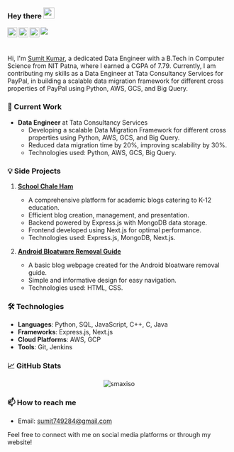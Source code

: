 ### Hey there <img src="https://media.giphy.com/media/hvRJCLFzcasrR4ia7z/giphy.gif" width="25px">

<a href="https://facebook.com/smaxiso" title="Sumit Kumar | Facebook">
  <img align="left" alt="Sumit Kumar | Facebook" width="22px" src="https://raw.githubusercontent.com/peterthehan/peterthehan/master/assets/facebook.svg" />
</a>
<a href="https://twitter.com/smaxiso" title="Sumit Kumar | Twitter">
  <img align="left" alt="Sumit Kumar | Twitter" width="22px" src="https://raw.githubusercontent.com/peterthehan/peterthehan/master/assets/twitter.svg" />
</a>
<a href="https://www.linkedin.com/in/smaxiso/" title="Sumit Kumar | LinkedIn">
  <img align="left" alt="Sumit Kumar | LinkedIn" width="22px" src="https://raw.githubusercontent.com/peterthehan/peterthehan/master/assets/linkedin.svg" />
</a>

![](https://visitor-badge.glitch.me/badge?page_id=smaxiso.smaxiso)

<br />

Hi, I'm [Sumit Kumar](https://smaxiso.netlify.app/), a dedicated Data Engineer with a B.Tech in Computer Science from NIT Patna, where I earned a CGPA of 7.79. Currently, I am contributing my skills as a Data Engineer at Tata Consultancy Services for PayPal, in building a scalable data migration framework for different cross properties of PayPal using Python, AWS, GCS, and Big Query. 

### 🚀 Current Work
- **Data Engineer** at Tata Consultancy Services
  - Developing a scalable Data Migration Framework for different cross properties using Python, AWS, GCS, and Big Query.
  - Reduced data migration time by 20%, improving scalability by 30%.
  - Technologies used: Python, AWS, GCS, Big Query.

### 💡 Side Projects
1. **[School Chale Ham](https://schoolchaleham.in/)**
   - A comprehensive platform for academic blogs catering to K-12 education.
   - Efficient blog creation, management, and presentation.
   - Backend powered by Express.js with MongoDB data storage.
   - Frontend developed using Next.js for optimal performance.
   - Technologies used: Express.js, MongoDB, Next.js.

2. **[Android Bloatware Removal Guide](https://android-bloatware-removal-guide.netlify.app/)**
   - A basic blog webpage created for the Android bloatware removal guide.
   - Simple and informative design for easy navigation.
   - Technologies used: HTML, CSS.

### 🛠 Technologies
- **Languages**: Python, SQL, JavaScript, C++, C, Java
- **Frameworks**: Express.js, Next.js
- **Cloud Platforms**: AWS, GCP
- **Tools**: Git, Jenkins

### 📈 GitHub Stats
<p align="center"> 
  <img src="https://github-readme-stats.vercel.app/api?username=smaxiso&show_icons=true&theme=gotham" alt="smaxiso" />
</p>

### 📫 How to reach me
- Email: sumit749284@gmail.com

Feel free to connect with me on social media platforms or through my website!

